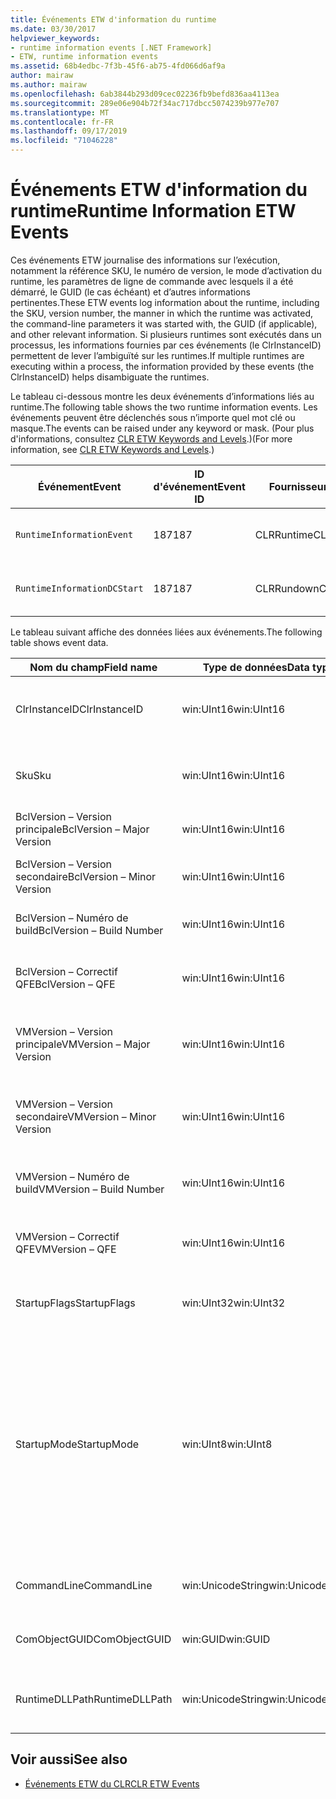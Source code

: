 ```yaml
---
title: Événements ETW d'information du runtime
ms.date: 03/30/2017
helpviewer_keywords:
- runtime information events [.NET Framework]
- ETW, runtime information events
ms.assetid: 68b4edbc-7f3b-45f6-ab75-4fd066d6af9a
author: mairaw
ms.author: mairaw
ms.openlocfilehash: 6ab3844b293d09cec02236fb9befd836aa4113ea
ms.sourcegitcommit: 289e06e904b72f34ac717dbcc5074239b977e707
ms.translationtype: MT
ms.contentlocale: fr-FR
ms.lasthandoff: 09/17/2019
ms.locfileid: "71046228"
---
```

# <a name="runtime-information-etw-events"></a><span data-ttu-id="a88a1-102">Événements ETW d'information du runtime</span><span class="sxs-lookup"><span data-stu-id="a88a1-102">Runtime Information ETW Events</span></span>
<span data-ttu-id="a88a1-103">Ces événements ETW journalise des informations sur l’exécution, notamment la référence SKU, le numéro de version, le mode d’activation du runtime, les paramètres de ligne de commande avec lesquels il a été démarré, le GUID (le cas échéant) et d’autres informations pertinentes.</span><span class="sxs-lookup"><span data-stu-id="a88a1-103">These ETW events log information about the runtime, including the SKU, version number, the manner in which the runtime was activated, the command-line parameters it was started with, the GUID (if applicable), and other relevant information.</span></span> <span data-ttu-id="a88a1-104">Si plusieurs runtimes sont exécutés dans un processus, les informations fournies par ces événements (le ClrInstanceID) permettent de lever l’ambiguïté sur les runtimes.</span><span class="sxs-lookup"><span data-stu-id="a88a1-104">If multiple runtimes are executing within a process, the information provided by these events (the ClrInstanceID) helps disambiguate the runtimes.</span></span>  
  
 <span data-ttu-id="a88a1-105">Le tableau ci-dessous montre les deux événements d’informations liés au runtime.</span><span class="sxs-lookup"><span data-stu-id="a88a1-105">The following table shows the two runtime information events.</span></span> <span data-ttu-id="a88a1-106">Les événements peuvent être déclenchés sous n’importe quel mot clé ou masque.</span><span class="sxs-lookup"><span data-stu-id="a88a1-106">The events can be raised under any keyword or mask.</span></span> <span data-ttu-id="a88a1-107">(Pour plus d'informations, consultez [CLR ETW Keywords and Levels](clr-etw-keywords-and-levels.md).)</span><span class="sxs-lookup"><span data-stu-id="a88a1-107">(For more information, see [CLR ETW Keywords and Levels](clr-etw-keywords-and-levels.md).)</span></span>  
  
|<span data-ttu-id="a88a1-108">Événement</span><span class="sxs-lookup"><span data-stu-id="a88a1-108">Event</span></span>|<span data-ttu-id="a88a1-109">ID d'événement</span><span class="sxs-lookup"><span data-stu-id="a88a1-109">Event ID</span></span>|<span data-ttu-id="a88a1-110">Fournisseur</span><span class="sxs-lookup"><span data-stu-id="a88a1-110">Provider</span></span>|<span data-ttu-id="a88a1-111">Description</span><span class="sxs-lookup"><span data-stu-id="a88a1-111">Description</span></span>|  
|-----------|--------------|--------------|-----------------|  
|`RuntimeInformationEvent`|<span data-ttu-id="a88a1-112">187</span><span class="sxs-lookup"><span data-stu-id="a88a1-112">187</span></span>|<span data-ttu-id="a88a1-113">CLRRuntime</span><span class="sxs-lookup"><span data-stu-id="a88a1-113">CLRRuntime</span></span>|<span data-ttu-id="a88a1-114">Déclenché lorsqu’un runtime est chargé.</span><span class="sxs-lookup"><span data-stu-id="a88a1-114">Raised when a runtime is loaded.</span></span>|  
|`RuntimeInformationDCStart`|<span data-ttu-id="a88a1-115">187</span><span class="sxs-lookup"><span data-stu-id="a88a1-115">187</span></span>|<span data-ttu-id="a88a1-116">CLRRundown</span><span class="sxs-lookup"><span data-stu-id="a88a1-116">CLRRundown</span></span>|<span data-ttu-id="a88a1-117">Énumère les runtimes chargés.</span><span class="sxs-lookup"><span data-stu-id="a88a1-117">Enumerates the runtimes that are loaded.</span></span>|  
  
 <span data-ttu-id="a88a1-118">Le tableau suivant affiche des données liées aux événements.</span><span class="sxs-lookup"><span data-stu-id="a88a1-118">The following table shows event data.</span></span>  
  
|<span data-ttu-id="a88a1-119">Nom du champ</span><span class="sxs-lookup"><span data-stu-id="a88a1-119">Field name</span></span>|<span data-ttu-id="a88a1-120">Type de données</span><span class="sxs-lookup"><span data-stu-id="a88a1-120">Data type</span></span>|<span data-ttu-id="a88a1-121">Description</span><span class="sxs-lookup"><span data-stu-id="a88a1-121">Description</span></span>|  
|----------------|---------------|-----------------|  
|<span data-ttu-id="a88a1-122">ClrInstanceID</span><span class="sxs-lookup"><span data-stu-id="a88a1-122">ClrInstanceID</span></span>|<span data-ttu-id="a88a1-123">win:UInt16</span><span class="sxs-lookup"><span data-stu-id="a88a1-123">win:UInt16</span></span>|<span data-ttu-id="a88a1-124">ID unique de l'instance de CLR ou CoreCLR.</span><span class="sxs-lookup"><span data-stu-id="a88a1-124">Unique ID for the instance of CLR or CoreCLR.</span></span>|  
|<span data-ttu-id="a88a1-125">Sku</span><span class="sxs-lookup"><span data-stu-id="a88a1-125">Sku</span></span>|<span data-ttu-id="a88a1-126">win:UInt16</span><span class="sxs-lookup"><span data-stu-id="a88a1-126">win:UInt16</span></span>|<span data-ttu-id="a88a1-127">1 – Desktop CLR.</span><span class="sxs-lookup"><span data-stu-id="a88a1-127">1 – Desktop CLR.</span></span><br /><br /> <span data-ttu-id="a88a1-128">2 – CoreCLR.</span><span class="sxs-lookup"><span data-stu-id="a88a1-128">2 – CoreCLR.</span></span>|  
|<span data-ttu-id="a88a1-129">BclVersion – Version principale</span><span class="sxs-lookup"><span data-stu-id="a88a1-129">BclVersion – Major Version</span></span>|<span data-ttu-id="a88a1-130">win:UInt16</span><span class="sxs-lookup"><span data-stu-id="a88a1-130">win:UInt16</span></span>|<span data-ttu-id="a88a1-131">Version principale de mscorlib.dll.</span><span class="sxs-lookup"><span data-stu-id="a88a1-131">Major version of mscorlib.dll.</span></span>|  
|<span data-ttu-id="a88a1-132">BclVersion – Version secondaire</span><span class="sxs-lookup"><span data-stu-id="a88a1-132">BclVersion – Minor Version</span></span>|<span data-ttu-id="a88a1-133">win:UInt16</span><span class="sxs-lookup"><span data-stu-id="a88a1-133">win:UInt16</span></span>|<span data-ttu-id="a88a1-134">Numéro de la version secondaire de mscorlib.dll.</span><span class="sxs-lookup"><span data-stu-id="a88a1-134">Minor version number of mscorlib.dll.</span></span>|  
|<span data-ttu-id="a88a1-135">BclVersion – Numéro de build</span><span class="sxs-lookup"><span data-stu-id="a88a1-135">BclVersion – Build Number</span></span>|<span data-ttu-id="a88a1-136">win:UInt16</span><span class="sxs-lookup"><span data-stu-id="a88a1-136">win:UInt16</span></span>|<span data-ttu-id="a88a1-137">Numéro de build de mscorlib.dll.</span><span class="sxs-lookup"><span data-stu-id="a88a1-137">Build number of mscorlib.dll.</span></span>|  
|<span data-ttu-id="a88a1-138">BclVersion – Correctif QFE</span><span class="sxs-lookup"><span data-stu-id="a88a1-138">BclVersion – QFE</span></span>|<span data-ttu-id="a88a1-139">win:UInt16</span><span class="sxs-lookup"><span data-stu-id="a88a1-139">win:UInt16</span></span>|<span data-ttu-id="a88a1-140">Numéro de version du correctif logiciel de mscorlib.dll.</span><span class="sxs-lookup"><span data-stu-id="a88a1-140">Hotfix version number of mscorlib.dll.</span></span>|  
|<span data-ttu-id="a88a1-141">VMVersion – Version principale</span><span class="sxs-lookup"><span data-stu-id="a88a1-141">VMVersion – Major Version</span></span>|<span data-ttu-id="a88a1-142">win:UInt16</span><span class="sxs-lookup"><span data-stu-id="a88a1-142">win:UInt16</span></span>|<span data-ttu-id="a88a1-143">Version de clr.dll ou de coreclr.dll, selon la référence SKU.</span><span class="sxs-lookup"><span data-stu-id="a88a1-143">Version of clr.dll or coreclr.dll, depending on SKU.</span></span>|  
|<span data-ttu-id="a88a1-144">VMVersion – Version secondaire</span><span class="sxs-lookup"><span data-stu-id="a88a1-144">VMVersion – Minor Version</span></span>|<span data-ttu-id="a88a1-145">win:UInt16</span><span class="sxs-lookup"><span data-stu-id="a88a1-145">win:UInt16</span></span>|<span data-ttu-id="a88a1-146">Version secondaire de clr.dll ou de coreclr.dll, selon la référence SKU.</span><span class="sxs-lookup"><span data-stu-id="a88a1-146">Minor version of clr.dll or coreclr.dll, depending on SKU.</span></span>|  
|<span data-ttu-id="a88a1-147">VMVersion – Numéro de build</span><span class="sxs-lookup"><span data-stu-id="a88a1-147">VMVersion – Build Number</span></span>|<span data-ttu-id="a88a1-148">win:UInt16</span><span class="sxs-lookup"><span data-stu-id="a88a1-148">win:UInt16</span></span>|<span data-ttu-id="a88a1-149">Numéro de build de clr.dll ou de coreclr.dll.</span><span class="sxs-lookup"><span data-stu-id="a88a1-149">Build number of clr.dll or coreclr.dll.</span></span>|  
|<span data-ttu-id="a88a1-150">VMVersion – Correctif QFE</span><span class="sxs-lookup"><span data-stu-id="a88a1-150">VMVersion – QFE</span></span>|<span data-ttu-id="a88a1-151">win:UInt16</span><span class="sxs-lookup"><span data-stu-id="a88a1-151">win:UInt16</span></span>|<span data-ttu-id="a88a1-152">Numéro du correctif logiciel de clr.dll ou de coreclr.dll.</span><span class="sxs-lookup"><span data-stu-id="a88a1-152">Hotfix version number of clr.dll or coreclr.dll.</span></span>|  
|<span data-ttu-id="a88a1-153">StartupFlags</span><span class="sxs-lookup"><span data-stu-id="a88a1-153">StartupFlags</span></span>|<span data-ttu-id="a88a1-154">win:UInt32</span><span class="sxs-lookup"><span data-stu-id="a88a1-154">win:UInt32</span></span>|<span data-ttu-id="a88a1-155">Indicateurs de démarrage définis dans mscoree.h.</span><span class="sxs-lookup"><span data-stu-id="a88a1-155">Startup flags defined in mscoree.h.</span></span>|  
|<span data-ttu-id="a88a1-156">StartupMode</span><span class="sxs-lookup"><span data-stu-id="a88a1-156">StartupMode</span></span>|<span data-ttu-id="a88a1-157">win:UInt8</span><span class="sxs-lookup"><span data-stu-id="a88a1-157">win:UInt8</span></span>|<span data-ttu-id="a88a1-158">0x01 - Fichier exécutable managé.</span><span class="sxs-lookup"><span data-stu-id="a88a1-158">0x01 - Managed executable.</span></span><br /><br /> <span data-ttu-id="a88a1-159">0x02 - CLR hébergé.</span><span class="sxs-lookup"><span data-stu-id="a88a1-159">0x02 - Hosted CLR.</span></span><br /><br /> <span data-ttu-id="a88a1-160">0x04 - Code Interop managé C++.</span><span class="sxs-lookup"><span data-stu-id="a88a1-160">0x04 - C++ managed interop.</span></span><br /><br /> <span data-ttu-id="a88a1-161">0x08 - Activé pour COM.</span><span class="sxs-lookup"><span data-stu-id="a88a1-161">0x08 - COM-activated.</span></span><br /><br /> <span data-ttu-id="a88a1-162">0x10 - Autre.</span><span class="sxs-lookup"><span data-stu-id="a88a1-162">0x10 - Other.</span></span>|  
|<span data-ttu-id="a88a1-163">CommandLine</span><span class="sxs-lookup"><span data-stu-id="a88a1-163">CommandLine</span></span>|<span data-ttu-id="a88a1-164">win:UnicodeString</span><span class="sxs-lookup"><span data-stu-id="a88a1-164">win:UnicodeString</span></span>|<span data-ttu-id="a88a1-165">Non null seulement si StartupMode=0x01.</span><span class="sxs-lookup"><span data-stu-id="a88a1-165">Non-null only if StartupMode=0x01.</span></span>|  
|<span data-ttu-id="a88a1-166">ComObjectGUID</span><span class="sxs-lookup"><span data-stu-id="a88a1-166">ComObjectGUID</span></span>|<span data-ttu-id="a88a1-167">win:GUID</span><span class="sxs-lookup"><span data-stu-id="a88a1-167">win:GUID</span></span>|<span data-ttu-id="a88a1-168">Non null seulement si StartupMode=0x08.</span><span class="sxs-lookup"><span data-stu-id="a88a1-168">Non-null only if StartupMode=0x08.</span></span>|  
|<span data-ttu-id="a88a1-169">RuntimeDLLPath</span><span class="sxs-lookup"><span data-stu-id="a88a1-169">RuntimeDLLPath</span></span>|<span data-ttu-id="a88a1-170">win:UnicodeString</span><span class="sxs-lookup"><span data-stu-id="a88a1-170">win:UnicodeString</span></span>|<span data-ttu-id="a88a1-171">Chemin du fichier .dll du CLR qui a été chargé dans le processus.</span><span class="sxs-lookup"><span data-stu-id="a88a1-171">Path to the CLR .dll file that was loaded into the process.</span></span>|  
  
## <a name="see-also"></a><span data-ttu-id="a88a1-172">Voir aussi</span><span class="sxs-lookup"><span data-stu-id="a88a1-172">See also</span></span>

- [<span data-ttu-id="a88a1-173">Événements ETW du CLR</span><span class="sxs-lookup"><span data-stu-id="a88a1-173">CLR ETW Events</span></span>](clr-etw-events.md)
